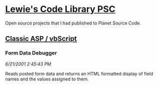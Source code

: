 # [Lewie's Code Library PSC](../../README.md)

Open source projects that I had published to Planet Source Code.

## [Classic ASP / vbScript](../README.md)

### Form Data Debugger

*6/21/2001 2:45:43 PM*

Reads posted form data and returns an HTML formatted display of field names and the values assigned to them.


